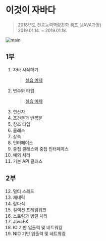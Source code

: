 # 이것이 자바다

> 2018년도 전공능력역량강화 캠프 (JAVA과정)  
> 2019.01.14. ~ 2019.01.18.

![main](http://www.hanbit.co.kr/data/books/B1460673937_l.jpg)

## 1부
1. 자바 시작하기
   > [실습 예제](https://github.com/KakaoFriends/ThisIsJava/tree/master/chap01/src)
2. 변수와 타입
   > [실습 예제](https://github.com/KakaoFriends/ThisIsJava/tree/master/chap02/src)
3. 연산자
4. 조건문과 반복문
5. 참조 타입
6. 클래스
7. 상속
8. 인터페이스
9. 중첩 클래스와 중첩 인터페이스
10. 예외 처리
11. 기본 API 클래스

## 2부
12. 멀티 스레드
13. 제네릭
14. 람다식
15. 컬렉션 프레임워크
16. 스트림과 병렬 처리
17. JavaFX
18. IO 기반 입출력 및 네트워킹
19. NIO 기반 입출력 및 네트워킹
